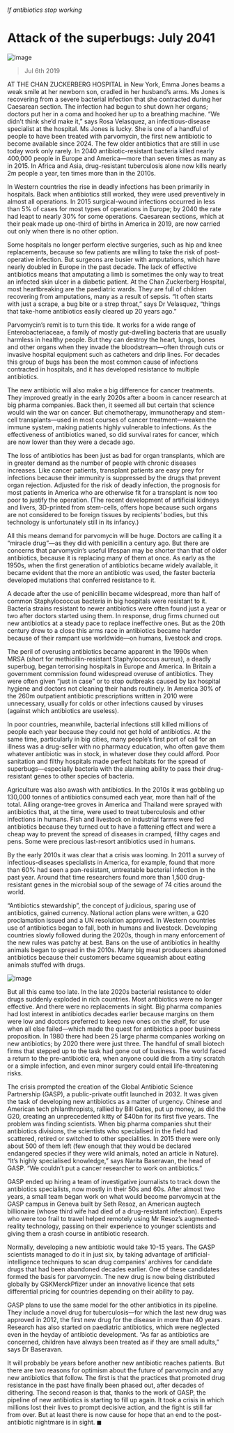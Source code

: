 ###### If antibiotics stop working
# Attack of the superbugs: July 2041 
![image](images/20190706_WID008_0.jpg) 
> Jul 6th 2019 
AT THE CHAN ZUCKERBERG HOSPITAL in New York, Emma Jones beams a weak smile at her newborn son, cradled in her husband’s arms. Ms Jones is recovering from a severe bacterial infection that she contracted during her Caesarean section. The infection had begun to shut down her organs; doctors put her in a coma and hooked her up to a breathing machine. “We didn’t think she’d make it,” says Rosa Velasquez, an infectious-disease specialist at the hospital. Ms Jones is lucky. She is one of a handful of people to have been treated with parvomycin, the first new antibiotic to become available since 2024. The few older antibiotics that are still in use today work only rarely. In 2040 antibiotic-resistant bacteria killed nearly 400,000 people in Europe and America—more than seven times as many as in 2015. In Africa and Asia, drug-resistant tuberculosis alone now kills nearly 2m people a year, ten times more than in the 2010s. 
In Western countries the rise in deadly infections has been primarily in hospitals. Back when antibiotics still worked, they were used preventively in almost all operations. In 2015 surgical-wound infections occurred in less than 5% of cases for most types of operations in Europe; by 2040 the rate had leapt to nearly 30% for some operations. Caesarean sections, which at their peak made up one-third of births in America in 2019, are now carried out only when there is no other option. 
Some hospitals no longer perform elective surgeries, such as hip and knee replacements, because so few patients are willing to take the risk of post-operative infection. But surgeons are busier with amputations, which have nearly doubled in Europe in the past decade. The lack of effective antibiotics means that amputating a limb is sometimes the only way to treat an infected skin ulcer in a diabetic patient. At the Chan Zuckerberg Hospital, most heartbreaking are the paediatric wards. They are full of children recovering from amputations, many as a result of sepsis. “It often starts with just a scrape, a bug bite or a strep throat,” says Dr Velasquez, “things that take-home antibiotics easily cleared up 20 years ago.” 
Parvomycin’s remit is to turn this tide. It works for a wide range of Enterobacteriaceae, a family of mostly gut-dwelling bacteria that are usually harmless in healthy people. But they can destroy the heart, lungs, bones and other organs when they invade the bloodstream—often through cuts or invasive hospital equipment such as catheters and drip lines. For decades this group of bugs has been the most common cause of infections contracted in hospitals, and it has developed resistance to multiple antibiotics. 
The new antibiotic will also make a big difference for cancer treatments. They improved greatly in the early 2020s after a boom in cancer research at big pharma companies. Back then, it seemed all but certain that science would win the war on cancer. But chemotherapy, immunotherapy and stem-cell transplants—used in most courses of cancer treatment—weaken the immune system, making patients highly vulnerable to infections. As the effectiveness of antibiotics waned, so did survival rates for cancer, which are now lower than they were a decade ago. 
The loss of antibiotics has been just as bad for organ transplants, which are in greater demand as the number of people with chronic diseases increases. Like cancer patients, transplant patients are easy prey for infections because their immunity is suppressed by the drugs that prevent organ rejection. Adjusted for the risk of deadly infection, the prognosis for most patients in America who are otherwise fit for a transplant is now too poor to justify the operation. (The recent development of artificial kidneys and livers, 3D-printed from stem-cells, offers hope because such organs are not considered to be foreign tissues by recipients’ bodies, but this technology is unfortunately still in its infancy.) 
All this means demand for parvomycin will be huge. Doctors are calling it a “miracle drug”—as they did with penicillin a century ago. But there are concerns that parvomycin’s useful lifespan may be shorter than that of older antibiotics, because it is replacing many of them at once. As early as the 1950s, when the first generation of antibiotics became widely available, it became evident that the more an antibiotic was used, the faster bacteria developed mutations that conferred resistance to it. 
A decade after the use of penicillin became widespread, more than half of common Staphylococcus bacteria in big hospitals were resistant to it. Bacteria strains resistant to newer antibiotics were often found just a year or two after doctors started using them. In response, drug firms churned out new antibiotics at a steady pace to replace ineffective ones. But as the 20th century drew to a close this arms race in antibiotics became harder because of their rampant use worldwide—on humans, livestock and crops. 
The peril of overusing antibiotics became apparent in the 1990s when MRSA (short for methicillin-resistant Staphylococcus aureus), a deadly superbug, began terrorising hospitals in Europe and America. In Britain a government commission found widespread overuse of antibiotics. They were often given “just in case” or to stop outbreaks caused by lax hospital hygiene and doctors not cleaning their hands routinely. In America 30% of the 260m outpatient antibiotic prescriptions written in 2010 were unnecessary, usually for colds or other infections caused by viruses (against which antibiotics are useless). 
In poor countries, meanwhile, bacterial infections still killed millions of people each year because they could not get hold of antibiotics. At the same time, particularly in big cities, many people’s first port of call for an illness was a drug-seller with no pharmacy education, who often gave them whatever antibiotic was in stock, in whatever dose they could afford. Poor sanitation and filthy hospitals made perfect habitats for the spread of superbugs—especially bacteria with the alarming ability to pass their drug-resistant genes to other species of bacteria. 
Agriculture was also awash with antibiotics. In the 2010s it was gobbling up 130,000 tonnes of antibiotics consumed each year, more than half of the total. Ailing orange-tree groves in America and Thailand were sprayed with antibiotics that, at the time, were used to treat tuberculosis and other infections in humans. Fish and livestock on industrial farms were fed antibiotics because they turned out to have a fattening effect and were a cheap way to prevent the spread of diseases in cramped, filthy cages and pens. Some were precious last-resort antibiotics used in humans. 
By the early 2010s it was clear that a crisis was looming. In 2011 a survey of infectious-diseases specialists in America, for example, found that more than 60% had seen a pan-resistant, untreatable bacterial infection in the past year. Around that time researchers found more than 1,500 drug-resistant genes in the microbial soup of the sewage of 74 cities around the world. 
“Antibiotics stewardship”, the concept of judicious, sparing use of antibiotics, gained currency. National action plans were written, a G20 proclamation issued and a UN resolution approved. In Western countries use of antibiotics began to fall, both in humans and livestock. Developing countries slowly followed during the 2020s, though in many enforcement of the new rules was patchy at best. Bans on the use of antibiotics in healthy animals began to spread in the 2010s. Many big meat producers abandoned antibiotics because their customers became squeamish about eating animals stuffed with drugs. 
![image](images/20190706_WIC003.png) 
But all this came too late. In the late 2020s bacterial resistance to older drugs suddenly exploded in rich countries. Most antibiotics were no longer effective. And there were no replacements in sight. Big pharma companies had lost interest in antibiotics decades earlier because margins on them were low and doctors preferred to keep new ones on the shelf, for use when all else failed—which made the quest for antibiotics a poor business proposition. In 1980 there had been 25 large pharma companies working on new antibiotics; by 2020 there were just three. The handful of small biotech firms that stepped up to the task had gone out of business. The world faced a return to the pre-antibiotic era, when anyone could die from a tiny scratch or a simple infection, and even minor surgery could entail life-threatening risks. 
The crisis prompted the creation of the Global Antibiotic Science Partnership (GASP), a public-private outfit launched in 2032. It was given the task of developing new antibiotics as a matter of urgency. Chinese and American tech philanthropists, rallied by Bill Gates, put up money, as did the G20, creating an unprecedented kitty of $40bn for its first five years. The problem was finding scientists. When big pharma companies shut their antibiotics divisions, the scientists who specialised in the field had scattered, retired or switched to other specialities. In 2015 there were only about 500 of them left (few enough that they would be declared endangered species if they were wild animals, noted an article in Nature). “It’s highly specialised knowledge,” says Narita Baseravan, the head of GASP. “We couldn’t put a cancer researcher to work on antibiotics.” 
GASP ended up hiring a team of investigative journalists to track down the antibiotics specialists, now mostly in their 50s and 60s. After almost two years, a small team began work on what would become parvomycin at the GASP campus in Geneva built by Seth Resoz, an American augtech billionaire (whose third wife had died of a drug-resistant infection). Experts who were too frail to travel helped remotely using Mr Resoz’s augmented-reality technology, passing on their experience to younger scientists and giving them a crash course in antibiotic research. 
Normally, developing a new antibiotic would take 10-15 years. The GASP scientists managed to do it in just six, by taking advantage of artificial-intelligence techniques to scan drug companies’ archives for candidate drugs that had been abandoned decades earlier. One of these candidates formed the basis for parvomycin. The new drug is now being distributed globally by GSKMerckPfizer under an innovative licence that sets differential pricing for countries depending on their ability to pay. 
GASP plans to use the same model for the other antibiotics in its pipeline. They include a novel drug for tuberculosis—for which the last new drug was approved in 2012, the first new drug for the disease in more than 40 years. Research has also started on paediatric antibiotics, which were neglected even in the heyday of antibiotic development. “As far as antibiotics are concerned, children have always been treated as if they are small adults,” says Dr Baseravan. 
It will probably be years before another new antibiotic reaches patients. But there are two reasons for optimism about the future of parvomycin and any new antibiotics that follow. The first is that the practices that promoted drug resistance in the past have finally been phased out, after decades of dithering. The second reason is that, thanks to the work of GASP, the pipeline of new antibiotics is starting to fill up again. It took a crisis in which millions lost their lives to prompt decisive action, and the fight is still far from over. But at least there is now cause for hope that an end to the post-antibiotic nightmare is in sight. ◼ 
